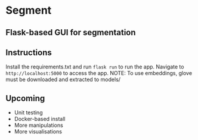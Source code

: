 # Segment
## Flask-based GUI for segmentation

## Instructions
Install the requirements.txt and run `flask run` to run the app. Navigate to `http://localhost:5000` to access the app.
NOTE: To use embeddings, glove must be downloaded and extracted to models/

## Upcoming
* Unit testing
* Docker-based install
* More manipulations
* More visualisations